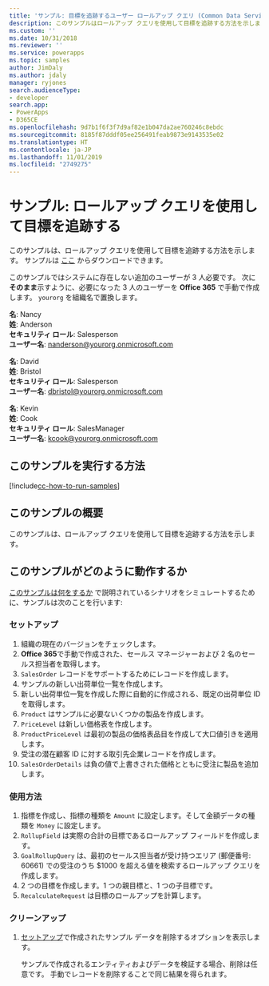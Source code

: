 ```yaml
---
title: 'サンプル: 目標を追跡するユーザー ロールアップ クエリ (Common Data Service) | Microsoft Docs'
description: このサンプルはロールアップ クエリを使用して目標を追跡する方法を示します。
ms.custom: ''
ms.date: 10/31/2018
ms.reviewer: ''
ms.service: powerapps
ms.topic: samples
author: JimDaly
ms.author: jdaly
manager: ryjones
search.audienceType:
- developer
search.app:
- PowerApps
- D365CE
ms.openlocfilehash: 9d7b1f6f3f7d9af82e1b047da2ae760246c8ebdc
ms.sourcegitcommit: 8185f87dddf05ee256491feab9873e9143535e02
ms.translationtype: HT
ms.contentlocale: ja-JP
ms.lasthandoff: 11/01/2019
ms.locfileid: "2749275"
---
```

# <a name="sample-use-rollup-queries-to-track-goals"></a>サンプル: ロールアップ クエリを使用して目標を追跡する

<!-- https://docs.microsoft.com/dynamics365/customer-engagement/developer/sample-use-rollup-queries-track-goals -->

このサンプルは、ロールアップ クエリを使用して目標を追跡する方法を示します。 サンプルは [ここ](https://github.com/Microsoft/PowerApps-Samples/tree/master/cds/orgsvc/C%23/QueriesTrackGoals) からダウンロードできます。

このサンプルではシステムに存在しない追加のユーザーが 3 人必要です。 次に**そのまま**示すように、必要になった 3 人のユーザーを **Office 365** で手動で作成します。 `yourorg` を組織名で置換します。

**名**: Nancy<br/>
**姓**: Anderson<br/>
**セキュリティ ロール**: Salesperson<br/>
**ユーザー名**: nanderson@yourorg.onmicrosoft.com<br/>

**名**: David<br/>
**姓**: Bristol<br/>
**セキュリティ ロール**: Salesperson<br/>
**ユーザー名**: dbristol@yourorg.onmicrosoft.com<br/>

**名**: Kevin<br/>
**姓**: Cook<br/>
**セキュリティ ロール**: SalesManager<br/>
**ユーザー名**: kcook@yourorg.onmicrosoft.com<br/>

## <a name="how-to-run-this-sample"></a>このサンプルを実行する方法

[!include[cc-how-to-run-samples](../../includes/cc-how-to-run-samples.md)]

## <a name="what-this-sample-does"></a>このサンプルの概要

このサンプルは、ロールアップ クエリを使用して目標を追跡する方法を示します。

## <a name="how-this-sample-works"></a>このサンプルがどのように動作するか

[このサンプルは何をするか](#what-this-sample-does) で説明されているシナリオをシミュレートするために、サンプルは次のことを行います:

### <a name="setup"></a>セットアップ

1. 組織の現在のバージョンをチェックします。
2. **Office 365**で手動で作成された、セールス マネージャーおよび 2 名のセールス担当者を取得します。
3. `SalesOrder` レコードをサポートするためにレコードを作成します。
4. サンプルの新しい出荷単位一覧を作成します。
5. 新しい出荷単位一覧を作成した際に自動的に作成される、既定の出荷単位 ID を取得します。
6. `Product` はサンプルに必要ないくつかの製品を作成します。
7. `PriceLevel` は新しい価格表を作成します。
8. `ProductPriceLevel` は最初の製品の価格表品目を作成して大口値引きを適用します。
9. 受注の潜在顧客 ID に対する取引先企業レコードを作成します。 
10. `SalesOrderDetails` は負の値で上書きされた価格とともに受注に製品を追加します。

### <a name="demonstrate"></a>使用方法

1. 指標を作成し、指標の種類を `Amount` に設定します。そして金額データの種類を `Money` に設定します。
2. `RollupField` は実際の合計の目標であるロールアップ フィールドを作成します。
3. `GoalRollupQuery` は、最初のセールス担当者が受け持つエリア (郵便番号: 60661) での受注のうち $1000 を超える値を検索するロールアップ クエリを作成します。 
4. 2 つの目標を作成します。1 つの親目標と、1 つの子目標です。
5. `RecalculateRequest` は目標のロールアップを計算します。 

### <a name="clean-up"></a>クリーンアップ

1. [セットアップ](#setup)で作成されたサンプル データを削除するオプションを表示します。

    サンプルで作成されるエンティティおよびデータを検証する場合、削除は任意です。 手動でレコードを削除することで同じ結果を得られます。
